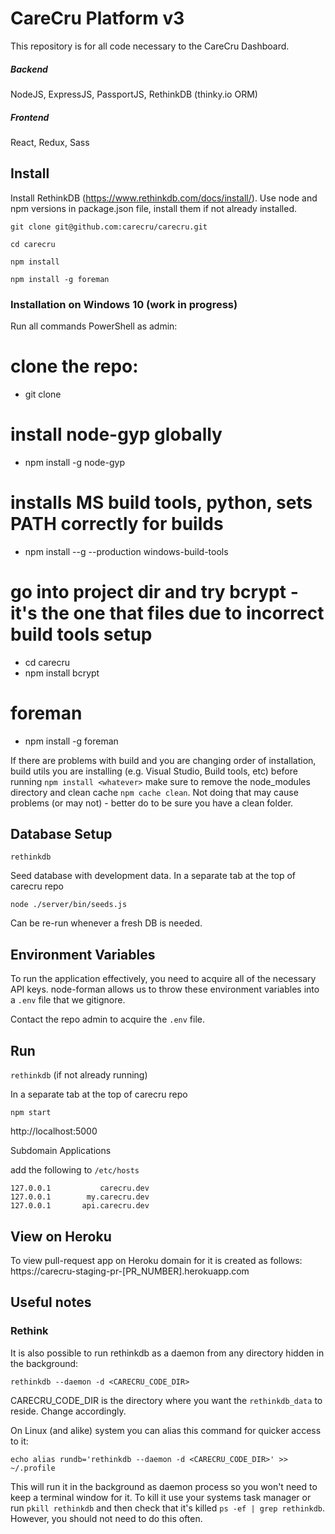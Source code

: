 # CareCru Platform v3

This repository is for all code necessary to the CareCru Dashboard.

##### Backend
NodeJS, ExpressJS, PassportJS, RethinkDB (thinky.io ORM)

##### Frontend
React, Redux, Sass

## Install

Install RethinkDB (https://www.rethinkdb.com/docs/install/).
Use node and npm versions in package.json file, install them if not already installed.

`git clone git@github.com:carecru/carecru.git`

`cd carecru`

`npm install`

`npm install -g foreman`

### Installation on Windows 10 (work in progress)
Run all commands PowerShell as admin:

# clone the repo: 
- git clone <repo url>

# install node-gyp globally
- npm install -g node-gyp

# installs MS build tools, python, sets PATH correctly for builds
- npm install --g --production windows-build-tools

# go into project dir and try bcrypt - it's the one that files due to incorrect build tools setup
- cd carecru
- npm install bcrypt

# foreman
- npm install -g foreman

If there are problems with build and you are changing order of installation, build utils you are installing (e.g. Visual Studio, Build tools, etc) before running `npm install <whatever>` make sure to remove the node_modules directory and clean cache `npm cache clean`. Not doing that may cause problems (or may not) - better do to be sure you have a clean folder.

## Database Setup

`rethinkdb`

Seed database with development data. In a separate tab at the top of carecru repo

`node ./server/bin/seeds.js`

Can be re-run whenever a fresh DB is needed.

## Environment Variables

To run the application effectively, you need to acquire all of the necessary API keys.
node-forman allows us to throw these environment variables into a `.env` file that we gitignore.

Contact the repo admin to acquire the `.env` file.

## Run

`rethinkdb` (if not already running)

In a separate tab at the top of carecru repo

`npm start`

http://localhost:5000

Subdomain Applications

add the following to `/etc/hosts`

```
127.0.0.1           carecru.dev
127.0.0.1        my.carecru.dev
127.0.0.1       api.carecru.dev
```
## View on Heroku

To view pull-request app on Heroku domain for it is created as follows:
https://carecru-staging-pr-[PR_NUMBER].herokuapp.com


## Useful notes
### Rethink
It is also possible to run rethinkdb as a daemon from any directory hidden in the background:
```
rethinkdb --daemon -d <CARECRU_CODE_DIR>
```
CARECRU_CODE_DIR is the directory where you want the `rethinkdb_data` to reside. Change accordingly.

On Linux (and alike) system you can alias this command for quicker access to it:
```
echo alias rundb='rethinkdb --daemon -d <CARECRU_CODE_DIR>' >> ~/.profile
```

This will run it in the background as daemon process so you won't need to keep a terminal window for it. To kill it use your systems task manager or run `pkill rethinkdb` and then check that it's killed `ps -ef | grep rethinkdb`. However, you should not need to do this often.
